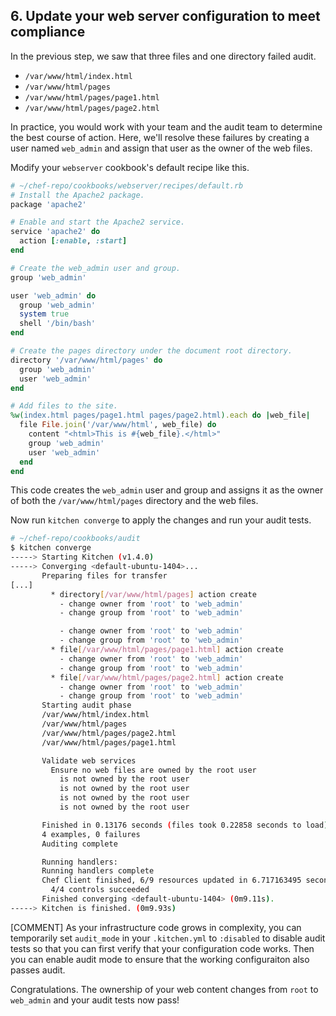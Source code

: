 ## 6. Update your web server configuration to meet compliance

In the previous step, we saw that three files and one directory failed audit.

* <code class="file-path">/var/www/html/index.html</code>
* <code class="file-path">/var/www/html/pages</code>
* <code class="file-path">/var/www/html/pages/page1.html</code>
* <code class="file-path">/var/www/html/pages/page2.html</code>

In practice, you would work with your team and the audit team to determine the best course of action. Here, we'll resolve these failures by creating a user named `web_admin` and assign that user as the owner of the web files.

Modify your `webserver` cookbook's default recipe like this.

```ruby
# ~/chef-repo/cookbooks/webserver/recipes/default.rb
# Install the Apache2 package.
package 'apache2'

# Enable and start the Apache2 service.
service 'apache2' do
  action [:enable, :start]
end

# Create the web_admin user and group.
group 'web_admin'

user 'web_admin' do
  group 'web_admin'
  system true
  shell '/bin/bash'
end

# Create the pages directory under the document root directory.
directory '/var/www/html/pages' do
  group 'web_admin'
  user 'web_admin'
end

# Add files to the site.
%w(index.html pages/page1.html pages/page2.html).each do |web_file|
  file File.join('/var/www/html', web_file) do
    content "<html>This is #{web_file}.</html>"
    group 'web_admin'
    user 'web_admin'
  end
end
```

This code creates the `web_admin` user and group and assigns it as the owner of both the <code class="file-path">/var/www/html/pages</code> directory and the web files.

Now run `kitchen converge` to apply the changes and run your audit tests.

```bash
# ~/chef-repo/cookbooks/audit
$ kitchen converge
-----> Starting Kitchen (v1.4.0)
-----> Converging <default-ubuntu-1404>...
       Preparing files for transfer
[...]
         * directory[/var/www/html/pages] action create
           - change owner from 'root' to 'web_admin'
           - change group from 'root' to 'web_admin'

           - change owner from 'root' to 'web_admin'
           - change group from 'root' to 'web_admin'
         * file[/var/www/html/pages/page1.html] action create
           - change owner from 'root' to 'web_admin'
           - change group from 'root' to 'web_admin'
         * file[/var/www/html/pages/page2.html] action create
           - change owner from 'root' to 'web_admin'
           - change group from 'root' to 'web_admin'
       Starting audit phase
       /var/www/html/index.html
       /var/www/html/pages
       /var/www/html/pages/page2.html
       /var/www/html/pages/page1.html

       Validate web services
         Ensure no web files are owned by the root user
           is not owned by the root user
           is not owned by the root user
           is not owned by the root user
           is not owned by the root user

       Finished in 0.13176 seconds (files took 0.22858 seconds to load)
       4 examples, 0 failures
       Auditing complete

       Running handlers:
       Running handlers complete
       Chef Client finished, 6/9 resources updated in 6.717163495 seconds
         4/4 controls succeeded
       Finished converging <default-ubuntu-1404> (0m9.11s).
-----> Kitchen is finished. (0m9.93s)
```

[COMMENT] As your infrastructure code grows in complexity, you can temporarily set `audit_mode` in your <code class="file-path">.kitchen.yml</code> to `:disabled` to disable audit tests so that you can first verify that your configuration code works. Then you can enable audit mode to ensure that the working configuraiton also passes audit.

Congratulations. The ownership of your web content changes from `root` to `web_admin` and your audit tests now pass!
